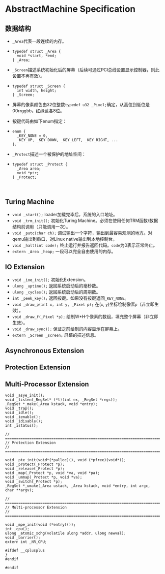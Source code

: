 # AbstractMachine Specification

## 数据结构

* `_Area`代表一段连续的内存。

* ```
  typedef struct _Area {
    void *start, *end;
  } _Area; 
  ```

* `_Screen`描述系统初始化后的屏幕（后续可通过PCI总线设置显示控制器，则此设置不再有效）。

* ```
  typedef struct _Screen {
    int width, height;
  } _Screen;
  ```

* 屏幕的像素颜色由32位整数`typedef u32 _Pixel;`确定，从高位到低位是00rrggbb，红绿蓝各8位。

* 按键代码由如下enum指定：

* ```
  enum {
    _KEY_NONE = 0,
    _KEY_UP, _KEY_DOWN, _KEY_LEFT, _KEY_RIGHT, ...
  };
  ```

* `_Protect`描述一个被保护的地址空间：

* ```
  typedef struct _Protect {
    _Area area; 
    void *ptr;
  } _Protect;
  ```

  ​

## Turing Machine

* `void _start();` loader加载完毕后，系统的入口地址。
* `void _trm_init();` 初始化Turing Machine。必须在使用任何TRM函数/数据结构前调用（只能调用一次）。
* `void _putc(char ch);` 调试输出一个字符，输出到最容易观测的地方。对qemu输出到串口，对Linux native输出到本地控制台。
* `void _halt(int code);` 终止运行并报告返回代码。`code`为0表示正常终止。
* `extern _Area _heap;` 一段可以完全自由使用的内存。

## IO Extension

* `void _ioe_init();` 初始化Extension。
* `ulong _uptime();` 返回系统启动后的毫秒数。
* `ulong _cycles();` 返回系统启动后的周期数。
* `int _peek_key();` 返回按键。如果没有按键返回`_KEY_NONE`。
* `void _draw_p(int x, int y, _Pixel p);` 在(`x`, `y`)坐标绘制像素`p`（非立即生效）。
* `void _draw_f(_Pixel *p);` 绘制W*H个像素的数组，填充整个屏幕（非立即生效）。
* `void _draw_sync();` 保证之前绘制的内容显示在屏幕上。
* `extern _Screen _screen;` 屏幕的描述信息。

## Asynchronous Extension

## Protection Extension

## Multi-Processor Extension

```
void _asye_init();
void _listen(_RegSet* (*l)(int ex, _RegSet *regs));
_RegSet *_make(_Area kstack, void *entry);
void _trap();
void _idle();
void _ienable();
void _idisable();
int _istatus();

// =======================================================================
// Protection Extension
// =======================================================================

void _pte_init(void*(*palloc)(), void (*pfree)(void*));
void _protect(_Protect *p);
void _release(_Protect *p);
void _map(_Protect *p, void *va, void *pa);
void _ummap(_Protect *p, void *va);
void _switch(_Protect *p);
_RegSet *_umake(_Area ustack, _Area kstack, void *entry, int argc, char **argv);

// =======================================================================
// Multi-processor Extension
// =======================================================================

void _mpe_init(void (*entry)());
int _cpu();
ulong _atomic_xchg(volatile ulong *addr, ulong newval);
void _barrier();
extern int _NR_CPU;

#ifdef __cplusplus
}
#endif

#endif


```